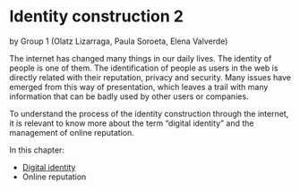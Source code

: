 # Identity construction 2

by Group 1 (Olatz Lizarraga, Paula Soroeta, Elena Valverde)

The internet has changed many things in our daily lives. The identity of people is one of them. The identification of people as users in the web is directly related with their reputation, privacy and security. Many issues have emerged from this way of presentation, which leaves a trail with many information that can be badly used by other users or companies.

To understand the process of the identity construction through the internet, it is relevant to know more about the term “digital identity” and the management of online reputation.

In this chapter:

- [Digital identity](digital-identity.md)
- Online reputation